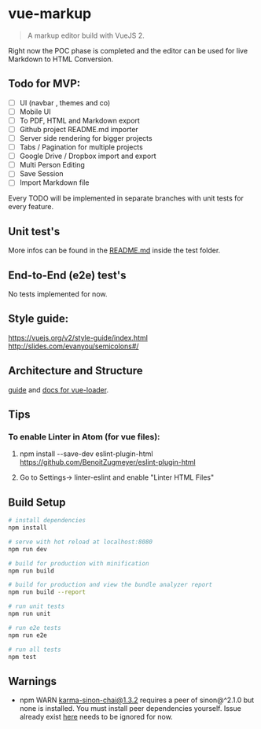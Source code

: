 # vue-markup

> A markup editor build with VueJS 2.

Right now the POC phase is completed and the editor can be used for live
Markdown to HTML Conversion.

## Todo for MVP:
- [ ] UI (navbar , themes and co)
- [ ] Mobile UI
- [ ] To PDF, HTML and Markdown export
- [ ] Github project README.md importer
- [ ] Server side rendering for bigger projects
- [ ] Tabs / Pagination for multiple projects
- [ ] Google Drive / Dropbox import and export
- [ ] Multi Person Editing
- [ ] Save Session
- [ ] Import Markdown file

Every TODO will be implemented in separate branches with unit tests for every feature.

## Unit test's
More infos can be found in the [README.md](test/unit/README.md) inside the test folder.

## End-to-End (e2e) test's
No tests implemented for now.

## Style guide:
https://vuejs.org/v2/style-guide/index.html
http://slides.com/evanyou/semicolons#/

## Architecture and Structure
[guide](http://vuejs-templates.github.io/webpack/) and
[docs for vue-loader](http://vuejs.github.io/vue-loader).

## Tips
### To enable Linter in Atom (for vue files):

1. npm install --save-dev eslint-plugin-html
https://github.com/BenoitZugmeyer/eslint-plugin-html

2. Go to Settings-> linter-eslint and enable "Linter HTML Files"

## Build Setup

``` bash
# install dependencies
npm install

# serve with hot reload at localhost:8080
npm run dev

# build for production with minification
npm run build

# build for production and view the bundle analyzer report
npm run build --report

# run unit tests
npm run unit

# run e2e tests
npm run e2e

# run all tests
npm test
```
## Warnings
- npm WARN karma-sinon-chai@1.3.2 requires a peer of sinon@^2.1.0 but none is installed. You must install peer dependencies yourself. Issue already exist [here](https://github.com/vuejs-templates/webpack/issues/959) needs to be ignored for now.
